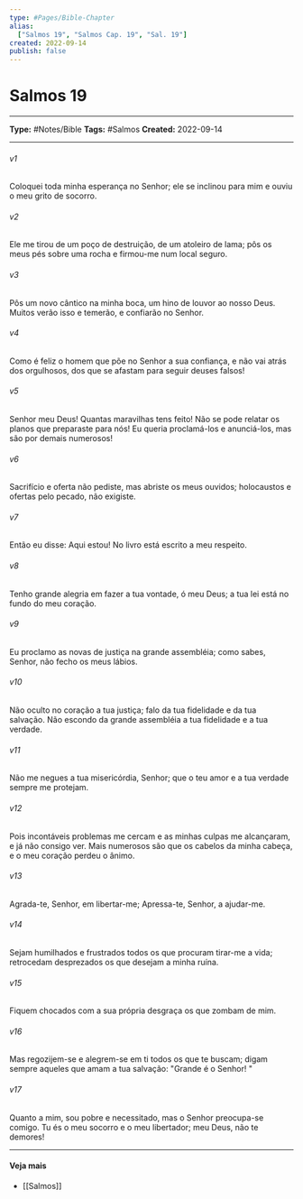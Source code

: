 ```yaml
---
type: #Pages/Bible-Chapter
alias:
  ["Salmos 19", "Salmos Cap. 19", "Sal. 19"]
created: 2022-09-14
publish: false
---
```


# Salmos 19

---

**Type:** #Notes/Bible
**Tags:** #Salmos
**Created:** 2022-09-14

---

###### v1
Coloquei toda minha esperança no Senhor; ele se inclinou para mim e ouviu o meu grito de socorro.
###### v2
Ele me tirou de um poço de destruição, de um atoleiro de lama; pôs os meus pés sobre uma rocha e firmou-me num local seguro.
###### v3
Pôs um novo cântico na minha boca, um hino de louvor ao nosso Deus. Muitos verão isso e temerão, e confiarão no Senhor.
###### v4
Como é feliz o homem que põe no Senhor a sua confiança, e não vai atrás dos orgulhosos, dos que se afastam para seguir deuses falsos!
###### v5
Senhor meu Deus! Quantas maravilhas tens feito! Não se pode relatar os planos que preparaste para nós! Eu queria proclamá-los e anunciá-los, mas são por demais numerosos!
###### v6
Sacrifício e oferta não pediste, mas abriste os meus ouvidos; holocaustos e ofertas pelo pecado, não exigiste.
###### v7
Então eu disse: Aqui estou! No livro está escrito a meu respeito.
###### v8
Tenho grande alegria em fazer a tua vontade, ó meu Deus; a tua lei está no fundo do meu coração.
###### v9
Eu proclamo as novas de justiça na grande assembléia; como sabes, Senhor, não fecho os meus lábios.
###### v10
Não oculto no coração a tua justiça; falo da tua fidelidade e da tua salvação. Não escondo da grande assembléia a tua fidelidade e a tua verdade.
###### v11
Não me negues a tua misericórdia, Senhor; que o teu amor e a tua verdade sempre me protejam.
###### v12
Pois incontáveis problemas me cercam e as minhas culpas me alcançaram, e já não consigo ver. Mais numerosos são que os cabelos da minha cabeça, e o meu coração perdeu o ânimo.
###### v13
Agrada-te, Senhor, em libertar-me; Apressa-te, Senhor, a ajudar-me.
###### v14
Sejam humilhados e frustrados todos os que procuram tirar-me a vida; retrocedam desprezados os que desejam a minha ruína.
###### v15
Fiquem chocados com a sua própria desgraça os que zombam de mim.
###### v16
Mas regozijem-se e alegrem-se em ti todos os que te buscam; digam sempre aqueles que amam a tua salvação: "Grande é o Senhor! "
###### v17
Quanto a mim, sou pobre e necessitado, mas o Senhor preocupa-se comigo. Tu és o meu socorro e o meu libertador; meu Deus, não te demores!


---

#### Veja mais

- [[Salmos]]
